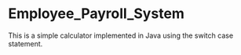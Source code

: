 # Employee_Payroll_System
This is a simple calculator implemented in Java using the switch case statement. 
